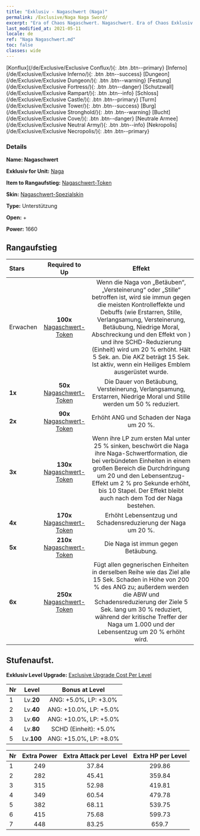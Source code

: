 ```yaml
---
title: "Exklusiv - Nagaschwert (Naga)"
permalink: /Exclusive/Naga Naga Sword/
excerpt: "Era of Chaos Nagaschwert. Nagaschwert. Era of Chaos Exklusiv Nagaschwert. Naga Exklusiv."
last_modified_at: 2021-05-11
locale: de
ref: "Naga Nagaschwert.md"
toc: false
classes: wide
---
```

 [Konflux](/de/Exclusive/Exclusive Conflux/){: .btn .btn--primary} [Inferno](/de/Exclusive/Exclusive Inferno/){: .btn .btn--success} [Dungeon](/de/Exclusive/Exclusive Dungeon/){: .btn .btn--warning} [Festung](/de/Exclusive/Exclusive Fortress/){: .btn .btn--danger} [Schutzwall](/de/Exclusive/Exclusive Rampart/){: .btn .btn--info} [Schloss](/de/Exclusive/Exclusive Castle/){: .btn .btn--primary} [Turm](/de/Exclusive/Exclusive Tower/){: .btn .btn--success} [Burg](/de/Exclusive/Exclusive Stronghold/){: .btn .btn--warning} [Bucht](/de/Exclusive/Exclusive Cove/){: .btn .btn--danger} [Neutrale Armee](/de/Exclusive/Exclusive Neutral Army/){: .btn .btn--info} [Nekropolis](/de/Exclusive/Exclusive Necropolis/){: .btn .btn--primary} 

### Details
 **Name: Nagaschwert** 

 **Exklusiv for Unit:** [Naga](/de/units/Naga/) 

 **Item to Rangaufstieg:** [Nagaschwert-Token](/ItemsDE/con_987/)

 **Skin:** [Nagaschwert-Spezialskin](/ItemsDE/con_655/)

 **Type:** Unterstützung

 **Open:** +

 **Power:** 1660

## Rangaufstieg

  |     Stars    |  Required to Up | Effekt |
  |:-------------|:---------------:|:---------------:|
  |  Erwachen  | **100x** [Nagaschwert-Token](/ItemsDE/con_987/) | <Unbeugsamer Wille> Wenn die Naga von „Betäuben“, „Versteinerung“ oder „Stille“ betroffen ist, wird sie immun gegen die meisten Kontrolleffekte und Debuffs (wie Erstarren, Stille, Verlangsamung, Versteinerung, Betäubung, Niedrige Moral, Abschreckung und den Effekt von <Zeitstopp>) und ihre SCHD-Reduzierung (Einheit) wird um 20 % erhöht. Hält 5 Sek. an. Die AKZ beträgt 15 Sek. Ist aktiv, wenn ein Heiliges Emblem ausgerüstet wurde. |
  | **1x** <i class="fas fa-star"/> | **50x** [Nagaschwert-Token](/ItemsDE/con_987/) | Die Dauer von Betäubung, Versteinerung, Verlangsamung, Erstarren, Niedrige Moral und Stille werden um 50 % reduziert. |
  | **2x** <i class="fas fa-star"/> | **90x** [Nagaschwert-Token](/ItemsDE/con_987/) | Erhöht ANG und Schaden der Naga um 20 %. |
  | **3x** <i class="fas fa-star"/> | **130x** [Nagaschwert-Token](/ItemsDE/con_987/) | <Naga-Schwertformation> Wenn ihre LP zum ersten Mal unter 25 % sinken, beschwört die Naga ihre Naga-Schwertformation, die bei verbündeten Einheiten in einem großen Bereich die Durchdringung um 20 und den Lebensentzug-Effekt um 2 % pro Sekunde erhöht, bis 10 Stapel. Der Effekt bleibt auch nach dem Tod der Naga bestehen. |
  | **4x** <i class="fas fa-star"/> | **170x** [Nagaschwert-Token](/ItemsDE/con_987/) | Erhöht Lebensentzug und Schadensreduzierung der Naga um 20 %. |
  | **5x** <i class="fas fa-star"/> | **210x** [Nagaschwert-Token](/ItemsDE/con_987/) | Die Naga ist immun gegen Betäubung. |
  | **6x** <i class="fas fa-star"/> | **250x** [Nagaschwert-Token](/ItemsDE/con_987/) | <Strahl des Nagaschwerts> Fügt allen gegnerischen Einheiten in derselben Reihe wie das Ziel alle 15 Sek. Schaden in Höhe von 200 % des ANG zu; außerdem werden die ABW und Schadensreduzierung der Ziele 5 Sek. lang um 30 % reduziert, während der kritische Treffer der Naga um 1.000 und der Lebensentzug um 20 % erhöht wird. |


## Stufenaufst.
 **Exklusiv Level Upgrade:** [Exclusive Upgrade Cost Per Level](/Exclusive/ExclusiveUpgradeCostPerLevel/)

  |  Nr  |   Level  | Bonus at Level |
  |:-----|:--------:|:--------------:|
  | 1 | Lv.**20** | ANG: +5.0%, LP: +3.0% |
  | 2 | Lv.**40** | ANG: +10.0%, LP: +5.0% |
  | 3 | Lv.**60** | ANG: +10.0%, LP: +5.0% |
  | 4 | Lv.**80** | SCHD (Einheit): +5.0% |
  | 5 | Lv.**100** | ANG: +15.0%, LP: +8.0% |


  |  Nr  |  Extra Power | Extra Attack per Level | Extra HP per Level |
  |:-----|:--------:|:--------:|:--------:|
  | 1 | 249 | 37.84 | 299.86 |
  | 2 | 282 | 45.41 | 359.84 |
  | 3 | 315 | 52.98 | 419.81 |
  | 4 | 349 | 60.54 | 479.78 |
  | 5 | 382 | 68.11 | 539.75 |
  | 6 | 415 | 75.68 | 599.73 |
  | 7 | 448 | 83.25 | 659.7 |


